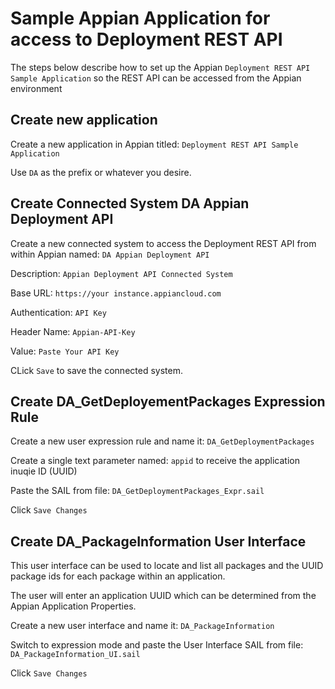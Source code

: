 # Sample Appian Application for access to Deployment REST API
The steps below describe how to set up the Appian ```Deployment REST API Sample Application``` so the REST API can be accessed from the Appian environment

## Create new application
Create a new application in Appian titled: ```Deployment REST API Sample Application```

Use ```DA``` as the prefix or whatever you desire.

## Create Connected System DA Appian Deployment API
Create a new connected system to access the Deployment REST API from within Appian named: ```DA Appian Deployment API```   

Description: ```Appian Deployment API Connected System```   

Base URL: ```https://your instance.appiancloud.com```   

Authentication: ```API Key```   

Header Name: ```Appian-API-Key```   

Value: ```Paste Your API Key```   

CLick ```Save``` to save the connected system.

## Create DA_GetDeployementPackages Expression Rule
Create a new user expression rule and name it: ```DA_GetDeploymentPackages```

Create a single text parameter named: ```appid``` to receive the application inuqie ID (UUID)

Paste the SAIL from file: ```DA_GetDeploymentPackages_Expr.sail```

Click ```Save Changes```

## Create DA_PackageInformation User Interface
This user interface can be used to locate and list all packages and the UUID package ids for each package within an application.    

The user will enter an application UUID which can be determined from the Appian Application Properties.   

Create a new user interface and name it: ```DA_PackageInformation```

Switch to expression mode and paste the User Interface SAIL from file: ```DA_PackageInformation_UI.sail```

Click ```Save Changes```


